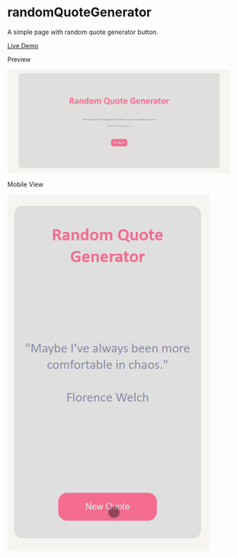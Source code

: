 # randomQuoteGenerator
A simple page with random quote generator button.

[Live Demo](https://scusate.github.io/demos/randomQuoteGenerator)

Preview

![Random Quote Generator Preview 1](/randomQuoteGenerator1.gif)

Mobile View

![Random Quote Generator Preview 2](/randomQuoteGenerator2.gif)
